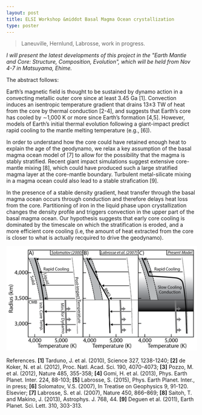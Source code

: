 ```yaml
---
layout: post
title: ELSI Workshop &middot Basal Magma Ocean crystallization
type: poster
---
```


>Laneuville, Hernlund, Labrosse, work in progress.

*I will present the latest developments of this project in the "Earth Mantle and Core: Structure,
Composition, Evolution", which will be held from Nov 4-7 in Matsuyama, Ehime.*

The abstract follows:

Earth’s magnetic field is thought to be sustained by dynamo action in a convecting metallic outer
core since at least 3.45 Ga [1]. Convection induces an isentropic temperature gradient that drains
13±3 TW of heat from the core by thermal conduction [2-4], and suggests that Earth’s core has cooled
by ∼1,000 K or more since Earth’s formation [4,5]. However, models of Earth’s initial thermal
evolution following a giant-impact predict rapid cooling to the mantle melting temperature (e.g.,
[6]).

In order to understand how the core could have retained enough heat to explain the age of the
geodynamo, we relax a key assumption of the basal magma ocean model of [7] to allow for the
possibility that the magma is stably stratified. Recent giant impact simulations suggest extensive
core-mantle mixing [8], which could have produced such a large stratified magma layer at the
core-mantle boundary. Turbulent metal-silicate mixing in a magma ocean could also lead to a stable
strafication [9].

In the presence of a stable density gradient, heat transfer through the basal magma ocean occurs
through conduction and therefore delays heat loss from the core. Partitioning of iron in the liquid
phase upon crystallization changes the density profile and triggers convection in the upper part of
the basal magma ocean. Our hypothesis suggests that early core cooling is dominated by the timescale
on which the stratification is eroded, and a more efficient core cooling (i.e, the amount of heat
extracted from the core is closer to what is actually recquired to drive the geodynamo). 

![BMO Scenario](/images/BMOScenario.png)

References. **[1]** Tarduno, J. et al. (2010), Science 327, 1238-1240; **[2]** de Koker, N. et al.
(2012), Proc. Natl. Acad. Sci. 190, 4070-4073; **[3]** Pozzo, M. et al. (2012), Nature 485, 355-358;
**[4]** Gomi, H. et al. (2013), Phys. Earth Planet. Inter. 224, 88-103; **[5]** Labrosse, S. (2015),
Phys. Earth Planet. Inter., in press; **[6]** Solomatov, V.S. (2007), In Treatise on Geophysics 9,
91-120. Elsevier; **[7]** Labrosse, S. et al. (2007), Nature 450, 866–869; **[8]** Saitoh, T. and
Makino, J. (2013), Astrophys. J. 768, 44. **[9]** Deguen et al. (2011), Earth Planet. Sci. Lett.
310, 303-313.
